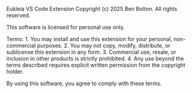 Eukleia VS Code Extension
Copyright (c) 2025 Ben Bolton. All rights reserved.

This software is licensed for personal use only.

Terms:
	1.	You may install and use this extension for your personal, non-commercial purposes.
	2.	You may not copy, modify, distribute, or sublicense this extension in any form.
	3.	Commercial use, resale, or inclusion in other products is strictly prohibited.
	4.	Any use beyond the terms described requires explicit written permission from the copyright holder.

By using this software, you agree to comply with these terms.